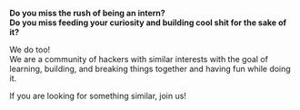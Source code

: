 **Do you miss the rush of being an intern?**  
**Do you miss feeding your curiosity and building cool shit for the sake of it?**

We do too!   
We are a community of hackers with similar interests with the goal of learning, building, and breaking things together and having fun while doing it.

If you are looking for something similar, join us!

[//]: # (Add Joining CTA)
